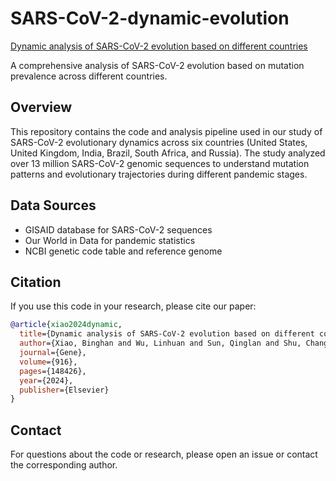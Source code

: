 # SARS-CoV-2-dynamic-evolution

[Dynamic analysis of SARS-CoV-2 evolution based on different countries](https://doi.org/10.1016/j.gene.2024.148426)

A comprehensive analysis of SARS-CoV-2 evolution based on mutation prevalence across different countries.

## Overview
This repository contains the code and analysis pipeline used in our study of SARS-CoV-2 evolutionary dynamics across six countries (United States, United Kingdom, India, Brazil, South Africa, and Russia). The study analyzed over 13 million SARS-CoV-2 genomic sequences to understand mutation patterns and evolutionary trajectories during different pandemic stages.

## Data Sources
- GISAID database for SARS-CoV-2 sequences
- Our World in Data for pandemic statistics
- NCBI genetic code table and reference genome

## Citation
If you use this code in your research, please cite our paper:

```bibtex
@article{xiao2024dynamic,
  title={Dynamic analysis of SARS-CoV-2 evolution based on different countries},
  author={Xiao, Binghan and Wu, Linhuan and Sun, Qinglan and Shu, Chang and Hu, Songnian},
  journal={Gene},
  volume={916},
  pages={148426},
  year={2024},
  publisher={Elsevier}
}
```


## Contact
For questions about the code or research, please open an issue or contact the corresponding author.